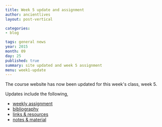 ```yaml
---
title: Week 5 update and assignment
author: ancientlives
layout: post-vertical

categories:
- blog

tags: general news
year: 2015
month: 09
day: 25
published: true
summary: site updated and week 5 assignment
menu: week1-update
---
```


The course website has now been updated for this week's class, week 5.

Updates include the following,

* [weekly assignment](/weekly_assignment)
* [bibliography](/bibliography)
* [links & resources](/links)
* [notes & material](/notes)
